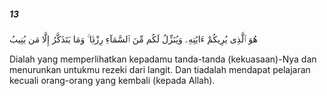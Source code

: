 ##### 13

<span class="ayah">هُوَ ٱلَّذِى يُرِيكُمْ ءَايَٰتِهِۦ وَيُنَزِّلُ لَكُم مِّنَ ٱلسَّمَآءِ رِزْقًۭا ۚ وَمَا يَتَذَكَّرُ إِلَّا مَن يُنِيبُ</span>

<span class="ayah_translation">Dialah yang memperlihatkan kepadamu tanda-tanda (kekuasaan)-Nya dan menurunkan untukmu rezeki dari langit. Dan tiadalah mendapat pelajaran kecuali orang-orang yang kembali (kepada Allah).</span>
